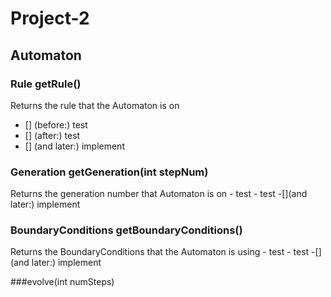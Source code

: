 # Project-2

## Automaton

### Rule getRule()
Returns the rule that the Automaton is on
- [] (before:) test
- [] (after:) test
- [] (and later:) implement

### Generation getGeneration(int stepNum)
Returns the generation number that Automaton is on
-[](before:) test
-[](after:) test
-[](and later:) implement

### BoundaryConditions getBoundaryConditions()
Returns the BoundaryConditions that the Automaton is using
-[](before:) test
-[](after:) test
-[](and later:) implement

###evolve(int numSteps)
